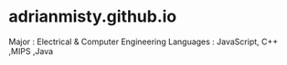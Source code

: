 # adrianmisty.github.io
Major     : Electrical & Computer Engineering
Languages : JavaScript, C++ ,MIPS ,Java
